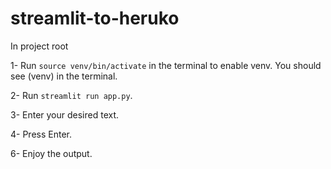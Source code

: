 # streamlit-to-heruko


In project root

1- Run `source venv/bin/activate` in the terminal to enable venv. You should see (venv) in the terminal.

2- Run `streamlit run app.py`.

3- Enter your desired text.

4- Press Enter.

6- Enjoy the output.